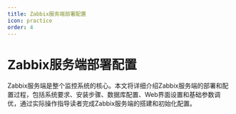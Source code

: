 ```yaml
---
title: Zabbix服务端部署配置
icon: practice
order: 4
---
```


# Zabbix服务端部署配置

Zabbix服务端是整个监控系统的核心。本文将详细介绍Zabbix服务端的部署和配置过程，包括系统要求、安装步骤、数据库配置、Web界面设置和基础参数调优，通过实际操作指导读者完成Zabbix服务端的搭建和初始化配置。
